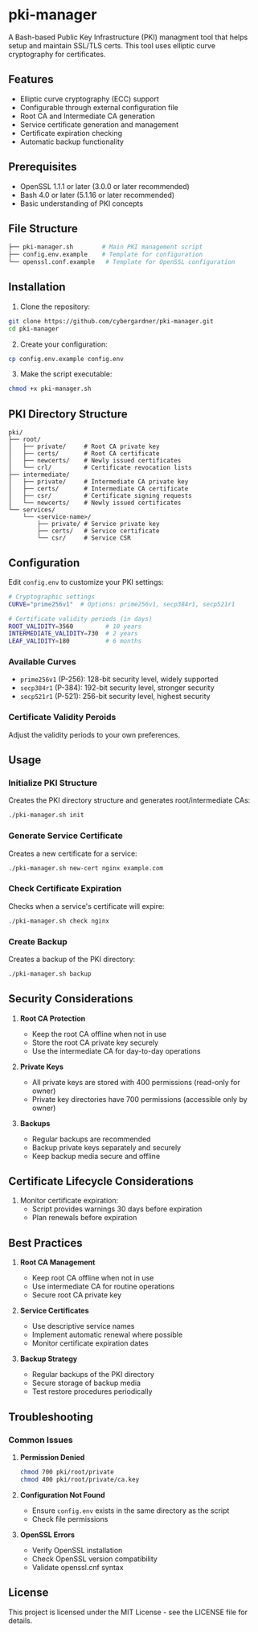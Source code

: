 # pki-manager
A Bash-based Public Key Infrastructure (PKI) managment tool that helps setup and maintain SSL/TLS certs. This tool uses elliptic curve cryptography for certificates.

## Features

- Elliptic curve cryptography (ECC) support
- Configurable through external configuration file
- Root CA and Intermediate CA generation
- Service certificate generation and management
- Certificate expiration checking
- Automatic backup functionality

## Prerequisites

- OpenSSL 1.1.1 or later (3.0.0 or later recommended)
- Bash 4.0 or later (5.1.16 or later recommended)
- Basic understanding of PKI concepts

## File Structure
```bash
├── pki-manager.sh        # Main PKI management script
├── config.env.example    # Template for configuration
└── openssl.conf.example   # Template for OpenSSL configuration
```

## Installation

1. Clone the repository:
```bash
git clone https://github.com/cybergardner/pki-manager.git
cd pki-manager
```

2. Create your configuration:
```bash
cp config.env.example config.env
```

3. Make the script executable:
```bash
chmod +x pki-manager.sh
```

## PKI Directory Structure

```
pki/
├── root/
│   ├── private/     # Root CA private key
│   ├── certs/       # Root CA certificate
│   ├── newcerts/    # Newly issued certificates
│   └── crl/         # Certificate revocation lists
├── intermediate/
│   ├── private/     # Intermediate CA private key
│   ├── certs/       # Intermediate CA certificate
│   ├── csr/         # Certificate signing requests
│   └── newcerts/    # Newly issued certificates
└── services/
    └── <service-name>/
        ├── private/ # Service private key
        ├── certs/   # Service certificate
        └── csr/     # Service CSR
```

## Configuration

Edit `config.env` to customize your PKI settings:

```bash
# Cryptographic settings
CURVE="prime256v1"  # Options: prime256v1, secp384r1, secp521r1

# Certificate validity periods (in days)
ROOT_VALIDITY=3560         # 10 years
INTERMEDIATE_VALIDITY=730  # 2 years
LEAF_VALIDITY=180          # 6 months
```

### Available Curves

- `prime256v1` (P-256): 128-bit security level, widely supported
- `secp384r1` (P-384): 192-bit security level, stronger security
- `secp521r1` (P-521): 256-bit security level, highest security

### Certificate Validity Peroids

Adjust the validity periods to your own preferences.

## Usage

### Initialize PKI Structure

Creates the PKI directory structure and generates root/intermediate CAs:
```bash
./pki-manager.sh init
```

### Generate Service Certificate

Creates a new certificate for a service:
```bash
./pki-manager.sh new-cert nginx example.com
```

### Check Certificate Expiration

Checks when a service's certificate will expire:
```bash
./pki-manager.sh check nginx
```

### Create Backup

Creates a backup of the PKI directory:
```bash
./pki-manager.sh backup
```

## Security Considerations

1. **Root CA Protection**
   - Keep the root CA offline when not in use
   - Store the root CA private key securely
   - Use the intermediate CA for day-to-day operations

2. **Private Keys**
   - All private keys are stored with 400 permissions (read-only for owner)
   - Private key directories have 700 permissions (accessible only by owner)

3. **Backups**
   - Regular backups are recommended
   - Backup private keys separately and securely
   - Keep backup media secure and offline

## Certificate Lifecycle Considerations

1. Monitor certificate expiration:
   - Script provides warnings 30 days before expiration
   - Plan renewals before expiration

## Best Practices

1. **Root CA Management**
   - Keep root CA offline when not in use
   - Use intermediate CA for routine operations
   - Secure root CA private key

2. **Service Certificates**
   - Use descriptive service names
   - Implement automatic renewal where possible
   - Monitor certificate expiration dates

3. **Backup Strategy**
   - Regular backups of the PKI directory
   - Secure storage of backup media
   - Test restore procedures periodically

## Troubleshooting

### Common Issues

1. **Permission Denied**
   ```bash
   chmod 700 pki/root/private
   chmod 400 pki/root/private/ca.key
   ```

2. **Configuration Not Found**
   - Ensure `config.env` exists in the same directory as the script
   - Check file permissions

3. **OpenSSL Errors**
   - Verify OpenSSL installation
   - Check OpenSSL version compatibility
   - Validate openssl.cnf syntax

## License

This project is licensed under the MIT License - see the LICENSE file for details.
